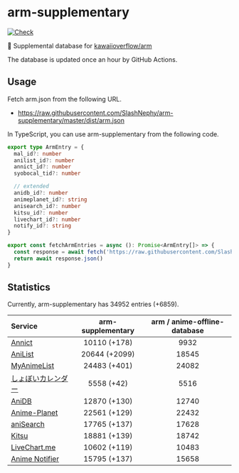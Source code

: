# arm-supplementary

[![Check](https://github.com/SlashNephy/arm-supplementary/actions/workflows/check-node.yml/badge.svg)](https://github.com/SlashNephy/arm-supplementary/actions/workflows/check-node.yml)

💊 Supplemental database for [kawaiioverflow/arm](https://github.com/kawaiioverflow/arm)

The database is updated once an hour by GitHub Actions.

## Usage

Fetch arm.json from the following URL.

- https://raw.githubusercontent.com/SlashNephy/arm-supplementary/master/dist/arm.json

In TypeScript, you can use arm-supplementary from the following code.

```TypeScript
export type ArmEntry = {
  mal_id?: number
  anilist_id?: number
  annict_id?: number
  syobocal_tid?: number

  // extended
  anidb_id?: number
  animeplanet_id?: string
  anisearch_id?: number
  kitsu_id?: number
  livechart_id?: number
  notify_id?: string
}

export const fetchArmEntries = async (): Promise<ArmEntry[]> => {
  const response = await fetch('https://raw.githubusercontent.com/SlashNephy/arm-supplementary/master/dist/arm.json')
  return await response.json()
}
```

## Statistics

Currently, arm-supplementary has 34952 entries (+6859).

| Service                                     | arm-supplementary | arm / anime-offline-database |
| :------------------------------------------ | :---------------: | :--------------------------: |
| [Annict](https://annict.com)                |   10110 (+178)    |             9932             |
| [AniList](https://anilist.co)               |   20644 (+2099)   |            18545             |
| [MyAnimeList](https://myanimelist.net)      |   24483 (+401)    |            24082             |
| [しょぼいカレンダー](https://cal.syoboi.jp) |    5558 (+42)     |             5516             |
| [AniDB](https://anidb.net)                  |   12870 (+130)    |            12740             |
| [Anime-Planet](https://anime-planet.com)    |   22561 (+129)    |            22432             |
| [aniSearch](https://anisearch.com)          |   17765 (+137)    |            17628             |
| [Kitsu](https://kitsu.io)                   |   18881 (+139)    |            18742             |
| [LiveChart.me](https://livechart.me)        |   10602 (+119)    |            10483             |
| [Anime Notifier](https://notify.moe)        |   15795 (+137)    |            15658             |
